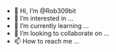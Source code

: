 - 👋 Hi, I’m @Rob309bit
- 👀 I’m interested in ...
- 🌱 I’m currently learning ...
- 💞️ I’m looking to collaborate on ...
- 📫 How to reach me ...

<!---
Rob309bit/Rob309bit is a ✨ special ✨ repository because its `README.md` (this file) appears on your GitHub profile.
You can click the Preview link to take a look at your changes.
--->
